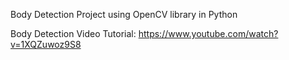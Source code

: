 Body Detection Project using OpenCV library in Python

Body Detection Video Tutorial: https://www.youtube.com/watch?v=1XQZuwoz9S8
